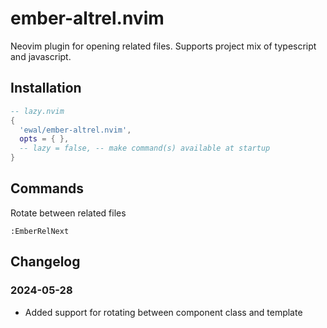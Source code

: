 # ember-altrel.nvim
Neovim plugin for opening related files. Supports project mix of typescript and javascript.

## Installation

```lua
-- lazy.nvim
{
  'ewal/ember-altrel.nvim',
  opts = { },
  -- lazy = false, -- make command(s) available at startup
}
```

## Commands
Rotate between related files
```
:EmberRelNext
```

## Changelog

### 2024-05-28
* Added support for rotating between component class and template
